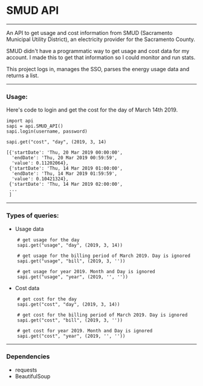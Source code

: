 # SMUD API
---

An API to get usage and cost information from SMUD (Sacramento Municipal Utility District), an electricity provider for the Sacramento County.

SMUD didn't have a programmatic way to get usage and cost data for my account. I made this to get that information so I could monitor and run stats.

This project logs in, manages the SSO, parses the energy usage data and returns a list.

---
### Usage:

Here's code to login and get the cost for the day of March 14th 2019.

```
import api
sapi = api.SMUD_API()
sapi.login(username, password)

sapi.get("cost", "day", (2019, 3, 14)

[{'startDate': 'Thu, 20 Mar 2019 00:00:00',
  'endDate': 'Thu, 20 Mar 2019 00:59:59',
  'value': 0.11202064},
 {'startDate': 'Thu, 14 Mar 2019 01:00:00',
  'endDate': 'Thu, 14 Mar 2019 01:59:59',
  'value': 0.10421324},
 {'startDate': 'Thu, 14 Mar 2019 02:00:00',
 ...
 ]

```
---

### Types of queries:
* Usage data 
```
    # get usage for the day
    sapi.get("usage", "day", (2019, 3, 14))
    
    # get usage for the billing period of March 2019. Day is ignored
    sapi.get("usage", "bill", (2019, 3, ''))
    
    # get usage for year 2019. Month and Day is ignored
    sapi.get("usage", "year", (2019, '', ''))
```

* Cost data 
```
    # get cost for the day
    sapi.get("cost", "day", (2019, 3, 14))
    
    # get cost for the billing period of March 2019. Day is ignored
    sapi.get("cost", "bill", (2019, 3, ''))
    
    # get cost for year 2019. Month and Day is ignored
    sapi.get("cost", "year", (2019, '', ''))
```

---

### Dependencies
* requests
* BeautifulSoup

